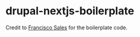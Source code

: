 # drupal-nextjs-boilerplate

Credit to [Francisco Sales](https://github.com/franciscofsales) for the boilerplate code.